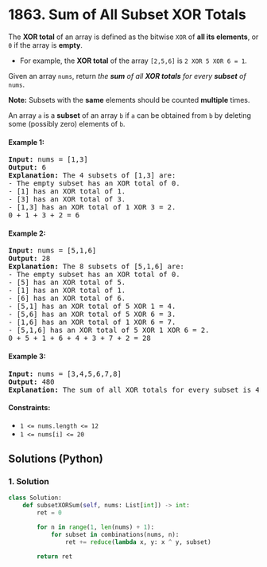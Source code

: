# 1863. Sum of All Subset XOR Totals
The **XOR total** of an array is defined as the bitwise `XOR` of **all its elements**, or `0` if the array is **empty**.
* For example, the **XOR total** of the array `[2,5,6]` is `2 XOR 5 XOR 6 = 1`.

Given an array `nums`, return *the **sum** of all **XOR totals** for every **subset** of* `nums`.

**Note:** Subsets with the **same** elements should be counted **multiple** times.

An array `a` is a **subset** of an array `b` if `a` can be obtained from `b` by deleting some (possibly zero) elements of `b`.

#### Example 1:
<pre>
<strong>Input:</strong> nums = [1,3]
<strong>Output:</strong> 6
<strong>Explanation:</strong> The 4 subsets of [1,3] are:
- The empty subset has an XOR total of 0.
- [1] has an XOR total of 1.
- [3] has an XOR total of 3.
- [1,3] has an XOR total of 1 XOR 3 = 2.
0 + 1 + 3 + 2 = 6
</pre>

#### Example 2:
<pre>
<strong>Input:</strong> nums = [5,1,6]
<strong>Output:</strong> 28
<strong>Explanation:</strong> The 8 subsets of [5,1,6] are:
- The empty subset has an XOR total of 0.
- [5] has an XOR total of 5.
- [1] has an XOR total of 1.
- [6] has an XOR total of 6.
- [5,1] has an XOR total of 5 XOR 1 = 4.
- [5,6] has an XOR total of 5 XOR 6 = 3.
- [1,6] has an XOR total of 1 XOR 6 = 7.
- [5,1,6] has an XOR total of 5 XOR 1 XOR 6 = 2.
0 + 5 + 1 + 6 + 4 + 3 + 7 + 2 = 28
</pre>

#### Example 3:
<pre>
<strong>Input:</strong> nums = [3,4,5,6,7,8]
<strong>Output:</strong> 480
<strong>Explanation:</strong> The sum of all XOR totals for every subset is 480.
</pre>

#### Constraints:
* `1 <= nums.length <= 12`
* `1 <= nums[i] <= 20`

## Solutions (Python)

### 1. Solution
```Python
class Solution:
    def subsetXORSum(self, nums: List[int]) -> int:
        ret = 0

        for n in range(1, len(nums) + 1):
            for subset in combinations(nums, n):
                ret += reduce(lambda x, y: x ^ y, subset)

        return ret
```
